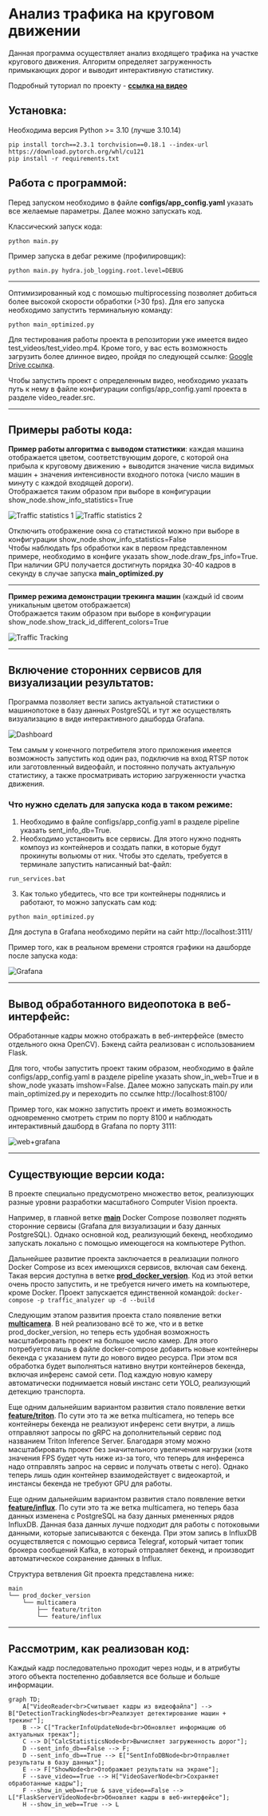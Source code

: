 # Анализ трафика на круговом движении

Данная программа осуществляет анализ входящего трафика на участке кругового движения. Алгоритм определяет загруженность примыкающих дорог и выводит интерактивную статистику.

Подробный туториал по проекту - [__ссылка на видео__](https://youtu.be/u9EtqHz4Vqc)

## Установка:
Необходима версия Python >= 3.10 (лучше 3.10.14)
```
pip install torch==2.3.1 torchvision==0.18.1 --index-url https://download.pytorch.org/whl/cu121
pip install -r requirements.txt
```
## Работа с программой:
Перед запуском необходимо в файле __configs/app_config.yaml__ указать все желаемые параметры. Далее можно запускать код.

Классический запуск кода:
```
python main.py
```
Пример запуска в дебаг режиме (профилировщик):
```
python main.py hydra.job_logging.root.level=DEBUG
```
---

Оптимизированный код с помошью multiprocessing позволяет добиться более высокой скорости обработки (>30 fps). Для его запуска необходимо запустить терминальную команду:
```
python main_optimized.py 
```
Для тестирования работы проекта в репозитории уже имеется видео test_videos/test_video.mp4. 
Кроме того, у вас есть возможность загрузить более длинное видео, пройдя по следующей ссылке: [Google Drive ссылка](https://drive.google.com/file/d/18zeVSqqgNoxIerP6XyBE4jenECLLdBkD/view?usp=sharing).

Чтобы запустить проект с определенным видео, необходимо указать путь к нему в файле конфигурации configs/app_config.yaml проекта в разделе video_reader.src.

---
## Примеры работы кода:

__Пример работы алгоритма c выводом статистики__: каждая машина отображается цветом, соответствующим дороге, с которой она прибыла к круговому движению + выводится значение числа видимых машин + значения интенсивности входного потока (число машин в минуту с каждой входящей дороги). <br/>Отображается таким образом при выборе в конфигурации show_node.show_info_statistics=True 

![Traffic statistics 1](content_for_readme/with_statistics_1.gif)
![Traffic statistics 2](content_for_readme/with_statistics_2.gif)

Отключить отображение окна со статистикой можно при выборе в конфигурации show_node.show_info_statistics=False <br/>
Чтобы наблюдать fps обработки как в первом представленном примере, необходимо в конфиге указать show_node.draw_fps_info=True.  <br/>При наличии GPU получается достигнуть порядка 30-40 кадров в секунду в случае запуска __main_optimized.py__

---
__Пример режима демонстрации трекинга машин__ (каждый id своим уникальным цветом отображается) <br/>
Отображается таким образом при выборе в конфигурации show_node.show_track_id_different_colors=True 

![Traffic Tracking](content_for_readme/traffic_tracking.gif)

---
## Включение сторонних сервисов для визуализации результатов:
Программа позволяет вести запись актуальной статистики о машинопотоке в базу данных PostgreSQL и тут же осуществлять визуализацию в виде интерактивного дашборда Grafana.

![Dashboard](content_for_readme/grafana.jpg)


Тем самым у конечного потребителя этого приложения имеется возможность запустить код один раз, подключив на вход RTSP поток или заготовленный видеофайл, и постоянно получать актуальную статистику, а также просматривать историю загруженности участка движения.

### Что нужно сделать для запуска кода в таком режиме:
1. Необходимо в файле configs/app_config.yaml в разделе pipeline указать sent_info_db=True.
2. Необходимо установить все сервисы. Для этого нужно поднять компоуз из контейнеров и создать папки, в которые будут прокинуты вольюмы от них. Чтобы это сделать, требуется в терминале запустить написанный bat-файл:
```
run_services.bat
```
3. Как только убедитесь, что все три контейнеры поднялись и работают, то можно запускать сам код:
```
python main_optimized.py 
```
Для доступа в Grafana необходимо перйти на сайт http://localhost:3111/

Пример того, как в реальном времени строятся графики на дашборде после запуска кода:

![Grafana](content_for_readme/grafana.gif)

---

## Вывод обработанного видеопотока в веб-интерфейс:

Обработанные кадры можно отображать в веб-интерфейсе (вместо отдельного окна OpenCV). Бэкенд сайта реализован с использованием Flask.

Для того, чтобы запустить проект таким образом, необходимо в файле configs/app_config.yaml в разделе pipeline указать show_in_web=True и в show_node указать imshow=False. Далее можно запускать main.py или main_optimized.py и переходить по ссылке http://localhost:8100/

Пример того, как можно запустить проект и иметь возможность одновременно смотреть стрим по порту 8100 и наблюдать интерактивный дашборд в Grafana по порту 3111:

![web+grafana](content_for_readme/web+grafana.gif)

---

## Существующие версии кода:

В проекте специально предусмотрено множество веток, реализующих разные уровни разработки масштабного Computer Vision проекта.

Например, в главной ветке [**main**](https://github.com/Koldim2001/TrafficAnalyzer/tree/main) Docker Compose позволяет поднять сторонние сервисы (Grafana для визуализации и базу данных PostgreSQL). Однако основной код, реализующий бекенд, необходимо запускать локально с помощью имеющегося на компьютере Python.

Дальнейшее развитие проекта заключается в реализации полного Docker Compose из всех имеющихся сервисов, включая сам бекенд. Такая версия доступна в ветке [**prod_docker_version**](https://github.com/Koldim2001/TrafficAnalyzer/tree/prod_docker_version). Код из этой ветки очень просто запустить, и не требуется ничего иметь на компьютере, кроме Docker. Проект запускается единственной командой: `docker-compose -p traffic_analyzer up -d --build`

Следующим этапом развития проекта стало появление ветки [**multicamera**](https://github.com/Koldim2001/TrafficAnalyzer/tree/multicamera). В ней реализовано всё то же, что и в ветке prod_docker_version, но теперь есть удобная возможность масштабировать проект на большое число камер. Для этого потребуется лишь в файле docker-compose добавить новые контейнеры бекенда с указанием пути до нового видео ресурса. При этом вся обработка будет выполняться нативно внутри контейнеров бекенда, включая инференс самой сети. Под каждую новую камеру автоматически поднимается новый инстанс сети YOLO, реализующий детекцию транспорта.

Еще одним дальнейшим вариантом развития стало появление ветки [**feature/triton**](https://github.com/Koldim2001/TrafficAnalyzer/tree/feature/triton). По сути это та же ветка multicamera, но теперь все контейнеры бекенда не реализуют инференс сети внутри, а лишь отправляют запросы по gRPC на дополнительный сервис под названием Triton Inference Server. Благодаря этому можно масштабировать проект без значительного увеличения нагрузки (хотя значения FPS будет чуть ниже из-за того, что теперь для инференса надо отправлять запрос на сервис и получать ответы с него). Однако теперь лишь один контейнер взаимодействует с видеокартой, и инстансы бекенда не требуют GPU для работы.

Еще одним дальнейшим вариантом развития стало появление ветки [**feature/influx**](https://github.com/Koldim2001/TrafficAnalyzer/tree/feature/influx). По сути это та же ветка multicamera, но теперь база данных изменена с PostgreSQL на базу данных рмененных рядов InfluxDB. Данная база данных лучше подходит для работы с потоковыми данными, которые записываются с бекенда. При этом запись в InfluxDB осуществляется с помощью сервиса Telegraf, который читает топик брокера сообщений Kafka, в который отправляет бекенд, и производит автоматическое сохранение данных в Influx.

Структура ветвления Git проекта представлена ниже:

```
main
└── prod_docker_version
    └── multicamera
        ├── feature/triton
        └── feature/influx
```
---

## Рассмотрим, как реализован код:

Каждый кадр последовательно проходит через ноды, и в атрибуты этого объекта постепенно добавляется все больше и больше информации.

```mermaid
graph TD;
    A["VideoReader<br>Считывает кадры из видеофайла"] --> B["DetectionTrackingNodes<br>Реализует детектирование машин + трекинг"];
    B --> C["TrackerInfoUpdateNode<br>Обновляет информацию об актуальных треках"];
    C --> D["CalcStatisticsNode<br>Вычисляет загруженность дорог"];
    D --sent_info_db==False --> F;
    D --sent_info_db==True --> E["SentInfoDBNode<br>Отправляет результаты в базу данных"];
    E --> F["ShowNode<br>Отображает результаты на экране"];
    F --save_video==True --> H["VideoSaverNode<br>Сохраняет обработанные кадры"];
    F --show_in_web==True & save_video==False --> L["FlaskServerVideoNode<br>Обновляет кадры в веб-интерфейсе"];
    H --show_in_web==True --> L
```
